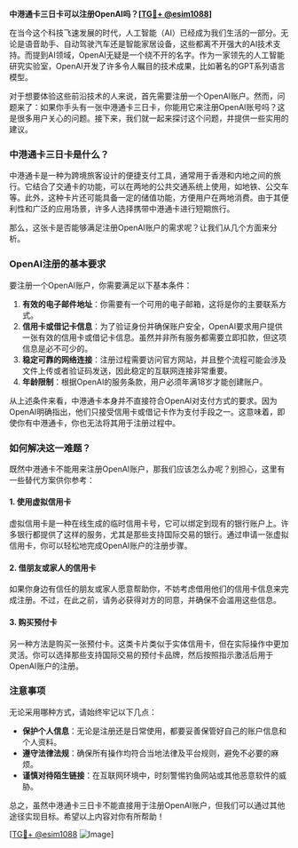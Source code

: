 **中港通卡三日卡可以注册OpenAI吗？[[TG💪+ @esim1088](https://t.me/s/esim1088)]**

在当今这个科技飞速发展的时代，人工智能（AI）已经成为我们生活的一部分。无论是语音助手、自动驾驶汽车还是智能家居设备，这些都离不开强大的AI技术支持。而提到AI领域，OpenAI无疑是一个绕不开的名字。作为一家领先的人工智能研究实验室，OpenAI开发了许多令人瞩目的技术成果，比如著名的GPT系列语言模型。

对于想要体验这些前沿技术的人来说，首先需要注册一个OpenAI账户。然而，问题来了：如果你手头有一张中港通卡三日卡，你能用它来注册OpenAI账号吗？这是很多用户关心的问题。接下来，我们就一起来探讨这个问题，并提供一些实用的建议。

### 中港通卡三日卡是什么？

中港通卡是一种为跨境旅客设计的便捷支付工具，通常用于香港和内地之间的旅行。它结合了交通卡的功能，可以在两地的公共交通系统上使用，如地铁、公交车等。此外，这种卡片还可能具备一定的储值功能，方便用户在两地消费。由于其便利性和广泛的应用场景，许多人选择携带中港通卡进行短期旅行。

那么，这张卡是否能够满足注册OpenAI账户的需求呢？让我们从几个方面来分析。

### OpenAI注册的基本要求

要注册一个OpenAI账户，你需要满足以下基本条件：

1. **有效的电子邮件地址**：你需要有一个可用的电子邮箱，这将是你的主要联系方式。
2. **信用卡或借记卡信息**：为了验证身份并确保账户安全，OpenAI要求用户提供一张有效的信用卡或借记卡信息。虽然并非所有服务都需要立即扣款，但这项信息是必不可少的。
3. **稳定可靠的网络连接**：注册过程需要访问官方网站，并且整个流程可能会涉及文件上传或者验证码发送，因此稳定的互联网连接非常重要。
4. **年龄限制**：根据OpenAI的服务条款，用户必须年满18岁才能创建账户。

从上述条件来看，中港通卡本身并不直接符合OpenAI对支付方式的要求。因为OpenAI明确指出，他们只接受信用卡或借记卡作为支付手段之一。这意味着，即使你有中港通卡，你也无法将其用于注册过程中。

### 如何解决这一难题？

既然中港通卡不能用来注册OpenAI账户，那我们应该怎么办呢？别担心，这里有一些替代方案供你参考：

#### 1. 使用虚拟信用卡
虚拟信用卡是一种在线生成的临时信用卡号，它可以绑定到现有的银行账户上。许多银行都提供了这样的服务，尤其是那些支持国际交易的银行。通过申请一张虚拟信用卡，你可以轻松地完成OpenAI账户的注册步骤。

#### 2. 借朋友或家人的信用卡
如果你身边有信任的朋友或家人愿意帮助你，不妨考虑借用他们的信用卡信息来完成注册。不过，在此之前，请务必获得对方的同意，并确保不会滥用这些信息。

#### 3. 购买预付卡
另一种方法是购买一张预付卡。这类卡片类似于实体信用卡，但在实际操作中更加灵活。你可以选择那些支持国际交易的预付卡品牌，然后按照指示激活后用于OpenAI账户的注册。

### 注意事项

无论采用哪种方式，请始终牢记以下几点：

- **保护个人信息**：无论是注册还是日常使用，都要妥善保管好自己的账户信息和个人资料。
- **遵守法律法规**：确保所有操作均符合当地法律及平台规则，避免不必要的麻烦。
- **谨慎对待陌生链接**：在互联网环境中，时刻警惕钓鱼网站或其他恶意软件的威胁。

总之，虽然中港通卡三日卡不能直接用于注册OpenAI账户，但我们可以通过其他途径实现目标。希望以上内容对你有所帮助！

[[TG💪+ @esim1088](https://t.me/s/esim1088) ![Image](https://i.postimg.cc/4NQfJmqS/Snipaste-2025-05-13-00-14-12.png)]